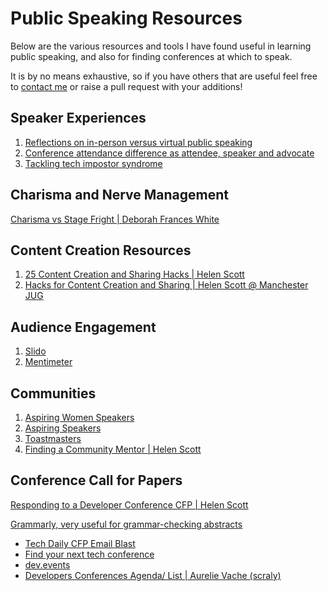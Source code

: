 # Public Speaking Resources

Below are the various resources and tools I have found useful in learning public speaking, and also for finding conferences at which to speak. 

It is by no means exhaustive, so if you have others that are useful feel free to [contact me](./README.md#contact-me) or raise a pull request with your additions!

## Speaker Experiences

1. [Reflections on in-person versus virtual public speaking](https://carlyrichmond.com/2021/09/25/coming-to-the-stage/)
2. [Conference attendance difference as attendee, speaker and advocate](https://carlyrichmond.com/2022/05/17/speak-your-mind/)
3. [Tackling tech impostor syndrome](http://carlyrichmond.com/2021/06/14/the-great-impostor/)

## Charisma and Nerve Management

[Charisma vs Stage Fright | Deborah Frances White](https://www.youtube.com/watch?v=IdJbJMUFzZA)

## Content Creation Resources

1. [25 Content Creation and Sharing Hacks | Helen Scott](https://www.helenjoscott.com/2021/02/22/25-content-hacks/)
2. [Hacks for Content Creation and Sharing | Helen Scott @ Manchester JUG](https://www.youtube.com/watch?v=-bH1Voj5iCU&pp=ygUlTWFuY2hlc3RlciBKYXZhIENvbW11bml0eSBIZWxlbiBTY290dA%3D%3D)

## Audience Engagement

1. [Slido](https://www.slido.com/)
2. [Mentimeter](https://www.mentimeter.com/)

## Communities

1. [Aspiring Women Speakers](https://www.aspiringwomenspeakers.co.uk/)
2. [Aspiring Speakers](https://bcrw.notion.site/Aspiring-Speakers-6530ce9c877d4ac7a9a4914e7ebb563d)
3. [Toastmasters](https://www.toastmasters.org/find-a-club)
4. [Finding a Community Mentor | Helen Scott](https://www.helenjoscott.com/2020/12/31/finding-a-community-mentor/)

## Conference Call for Papers

[Responding to a Developer Conference CFP | Helen Scott](https://www.helenjoscott.com/2021/06/30/responding-to-a-developer-conference-cfp/)

[Grammarly, very useful for grammar-checking abstracts](https://www.grammarly.com/)

- [Tech Daily CFP Email Blast](https://mailchi.mp/f2e4ba861211/techdailycfp)
- [Find your next tech conference](https://confs.tech/cfp)
- [dev.events](https://dev.events/)
- [Developers Conferences Agenda/ List | Aurelie Vache (scraly)](https://github.com/scraly/developers-conferences-agenda)